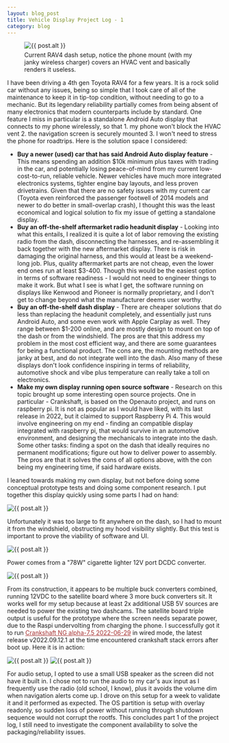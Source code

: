 ```yaml
---
layout: blog_post
title: Vehicle Display Project Log - 1
category: blog
---
```


<figure>
    <img src="{{site.url}}/img/blog/car_display1/dash_default.jpg" class="img-responsive img-centered" alt="{{ post.alt }}" style="margin-bottom: 5px">
    <figcaption class="text-center">Current RAV4 dash setup, notice the phone mount (with my janky wireless charger) covers an HVAC vent and basically renders it useless.</figcaption>
</figure>

I have been driving a 4th gen Toyota RAV4 for a few years. It is a rock solid car without any issues, being so simple that I took care of all of the maintenance to keep it in tip-top condition, without needing to go to a mechanic. But its legendary reliability partially comes from being absent of many electronics that modern counterparts include by standard. One feature I miss in particular is a standalone Android Auto display that connects to my phone wirelessly, so that 1. my phone won't block the HVAC vent 2. the navigation screen is securely mounted 3. I won't need to stress the phone for roadtrips. Here is the solution space I considered:

* **Buy a newer (used) car that has said Android Auto display feature** - This means spending an addition $10k minimum plus taxes with trading in the car, and potentially losing peace-of-mind from my current low-cost-to-run, reliable vehicle. Newer vehicles have much more integrated electronics systems, tighter engine bay layouts, and less proven drivetrains. Given that there are no safety issues with my current car (Toyota even reinforced the passenger footwell of 2014 models and newer to do better in small-overlap crash), I thought this was the least economical and logical solution to fix my issue of getting a standalone display.
* **Buy an off-the-shelf aftermarket radio headunit display** - Looking into what this entails, I realized it is quite a lot of labor removing the existing radio from the dash, disconnecting the harnesses, and re-assembling it back together with the new aftermarket display. There is risk in damaging the original harness, and this would at least be a weekend-long job. Plus, quality aftermarket parts are not cheap, even the lower end ones run at least $3-400. Though this would be the easiest option in terms of software readiness - I would not need to engineer things to make it work. But what I see is what I get, the software running on displays like Kenwood and Pioneer is normally proprietary, and I don't get to change beyond what the manufacturer deems user worthy.
* **Buy an off-the-shelf dash display** - There are cheaper solutions that do less than replacing the headunit completely, and essentially just runs Android Auto, and some even work with Apple Carplay as well. They range between $1-200 online, and are mostly design to mount on top of the dash or from the windshield. The pros are that this address my problem in the most cost efficient way, and there are some guarantees for being a functional product. The cons are, the mounting methods are janky at best, and do not integrate well into the dash. Also many of these displays don't look confidence inspiring in terms of reliability, automotive shock and vibe plus temperature can really take a toll on electronics.
* **Make my own display running open source software** - Research on this topic brought up some interesting open source projects. One in particular - Crankshaft, is based on the Openauto project, and runs on raspberry pi. It is not as popular as I would have liked, with its last release in 2022, but it claimed to support Raspberry Pi 4. This would involve engineering on my end - finding an compatible display integrated with raspberry pi, that would survive in an automotive environment, and designing the mechanicals to integrate into the dash. Some other tasks: finding a spot on the dash that ideally requires no permanent modifications; figure out how to deliver power to assembly. The pros are that it solves the cons of all options above, with the con being my engineering time, if said hardware exists.

I leaned towards making my own display, but not before doing some conceptual prototype tests and doing some component research. I put together this display quickly using some parts I had on hand:

<img src="{{site.url}}/img/blog/car_display1/prototype_labeled.jpg" class="img-responsive img-centered" alt="{{ post.alt }}">

Unfortunately it was too large to fit anywhere on the dash, so I had to mount it from the windshield, obstructing my hood visibility slightly. But this test is important to prove the viability of software and UI.

<img src="{{site.url}}/img/blog/car_display1/screen_off.jpg" class="img-responsive img-centered" alt="{{ post.alt }}">

Power comes from a "78W" cigarette lighter 12V port DCDC converter.

<img src="{{site.url}}/img/blog/car_display1/cardisplay_charger.jpg" class="img-responsive img-centered" style="max-width: 350px" alt="{{ post.alt }}">

From its construction, it appears to be multiple buck converters combined, running 12VDC to the satellite board where 3 more buck converters sit. It works well for my setup because at least 2x additional USB 5V sources are needed to power the existing two dashcams. The satellite board triple output is useful for the prototype where the screen needs separate power, due to the Raspi undervolting from charging the phone. I successfully got it to run <a href="https://github.com/opencardev/crankshaft/releases/tag/csng-alpha7.5" style="color: #a83232" target="_blank">Crankshaft NG alpha-7.5 2022-06-29</a> in wired mode, the latest release v2022.09.12.1 at the time encountered crankshaft stack errors after boot up. Here it is in action:

<img src="{{site.url}}/img/blog/car_display1/screen_on.jpg" class="img-responsive img-centered" alt="{{ post.alt }}">
<img src="{{site.url}}/img/blog/car_display1/nav_on.jpg" class="img-responsive img-centered" alt="{{ post.alt }}">

For audio setup, I opted to use a small USB speaker as the screen did not have it built in. I chose not to run the audio to my car's aux input as I frequently use the radio (old school, I know), plus it avoids the volume dim when navigation alerts come up. I drove on this setup for a week to validate it and it performed as expected. The OS partition is setup with overlay readonly, so sudden loss of power without running through shutdown sequence would not corrupt the rootfs. This concludes part 1 of the project log, I still need to investigate the component availability to solve the packaging/reliability issues.